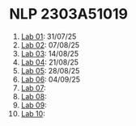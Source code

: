 # NLP 2303A51019
1. [Lab 01](https://github.com/2303a51019/NLP/blob/main/NLP_LAB_01.ipynb): 31/07/25
2. [Lab 02](https://github.com/2303a51019/NLP/blob/main/NLP_LAB_O2.ipynb): 07/08/25
3. [Lab 03](https://github.com/2303a51019/NLP/blob/main/NLP_LAB_O3.ipynb): 14/08/25
4. [Lab 04](https://github.com/2303a51019/NLP/blob/main/NLP_LAB_O4.ipynb): 21/08/25
5. [Lab 05](https://github.com/2303a51019/NLP/blob/main/NLP_LAB_O5.ipynb): 28/08/25
6. [Lab 06](https://github.com/2303a51019/NLP/blob/main/NLP_LAB_O6.ipynb): 04/09/25
7. [Lab 07]():
8. [Lab 08]():
9. [Lab 09]():
10. [Lab 10]():
